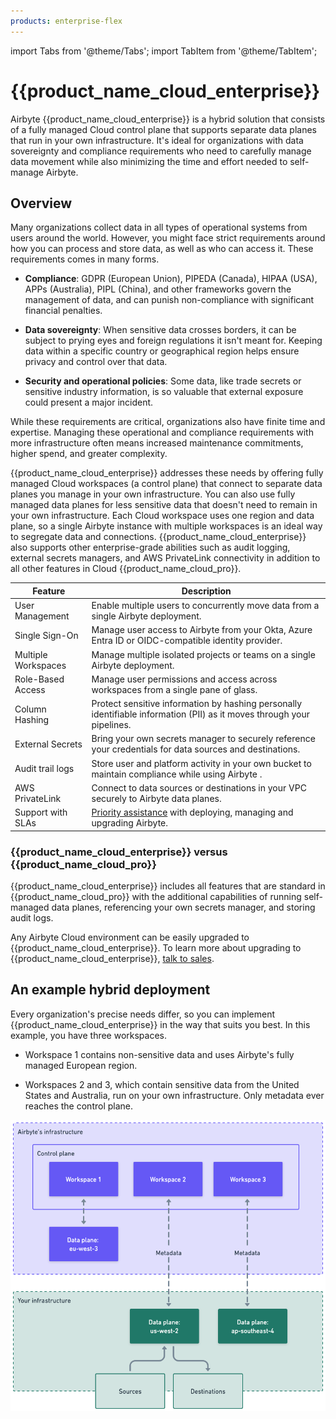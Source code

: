 ```yaml
---
products: enterprise-flex
---
```


import Tabs from '@theme/Tabs';
import TabItem from '@theme/TabItem';

# {{product_name_cloud_enterprise}}

Airbyte {{product_name_cloud_enterprise}} is a hybrid solution that consists of a fully managed Cloud control plane that supports separate data planes that run in your own infrastructure. It's ideal for organizations with data sovereignty and compliance requirements who need to carefully manage data movement while also minimizing the time and effort needed to self-manage Airbyte.

## Overview

Many organizations collect data in all types of operational systems from users around the world. However, you might face strict requirements around how you can process and store data, as well as who can access it. These requirements comes in many forms.

- **Compliance**: GDPR (European Union), PIPEDA (Canada), HIPAA (USA), APPs (Australia), PIPL (China), and other frameworks govern the management of data, and can punish non-compliance with significant financial penalties.

- **Data sovereignty**: When sensitive data crosses borders, it can be subject to prying eyes and foreign regulations it isn't meant for. Keeping data within a specific country or geographical region helps ensure privacy and control over that data.

- **Security and operational policies**: Some data, like trade secrets or sensitive industry information, is so valuable that external exposure could present a major incident.

While these requirements are critical, organizations also have finite time and expertise. Managing these operational and compliance requirements with more infrastructure often means increased maintenance commitments, higher spend, and greater complexity.

{{product_name_cloud_enterprise}} addresses these needs by offering fully managed Cloud workspaces (a control plane) that connect to separate data planes you manage in your own infrastructure. You can also use fully managed data planes for less sensitive data that doesn't need to remain in your own infrastructure. Each Cloud workspace uses one region and data plane, so a single Airbyte instance with multiple workspaces is an ideal way to segregate data and connections. {{product_name_cloud_enterprise}} also supports other enterprise-grade abilities such as audit logging, external secrets managers, and AWS PrivateLink connectivity in addition to all other features in Cloud {{product_name_cloud_pro}}.

| Feature             | Description                                                                                                                                                             |
| ------------------- | ----------------------------------------------------------------------------------------------------------------------------------------------------------------------- |
| User Management     | Enable multiple users to concurrently move data from a single Airbyte deployment.                                                                                       |
| Single Sign-On      | Manage user access to Airbyte from your Okta, Azure Entra ID or OIDC-compatible identity provider.                                                                      |
| Multiple Workspaces | Manage multiple isolated projects or teams on a single Airbyte deployment.                                                                                              |
| Role-Based Access   | Manage user permissions and access across workspaces from a single pane of glass.                                                                                       |
| Column Hashing      | Protect sensitive information by hashing personally identifiable information (PII) as it moves through your pipelines.                                                  |
| External Secrets    | Bring your own secrets manager to securely reference your credentials for data sources and destinations.                                                                |
| Audit trail logs    | Store user and platform activity in your own bucket to maintain compliance while using Airbyte .                                                                        |
| AWS PrivateLink     | Connect to data sources or destinations in your VPC securely to Airbyte data planes.                                                                                    |
| Support with SLAs   | [Priority assistance](https://docs.airbyte.com/operator-guides/contact-support/#airbyte-enterprise-self-hosted-support) with deploying, managing and upgrading Airbyte. |

### {{product_name_cloud_enterprise}} versus {{product_name_cloud_pro}}

{{product_name_cloud_enterprise}} includes all features that are standard in {{product_name_cloud_pro}} with the additional capabilities of running self-managed data planes, referencing your own secrets manager, and storing audit logs.

Any Airbyte Cloud environment can be easily upgraded to {{product_name_cloud_enterprise}}. To learn more about upgrading to {{product_name_cloud_enterprise}}, [talk to sales](https://airbyte.com/company/talk-to-sales).


## An example hybrid deployment

Every organization's precise needs differ, so you can implement {{product_name_cloud_enterprise}} in the way that suits you best. In this example, you have three workspaces. 

- Workspace 1 contains non-sensitive data and uses Airbyte's fully managed European region.

- Workspaces 2 and 3, which contain sensitive data from the United States and Australia, run on your own infrastructure. Only metadata ever reaches the control plane.

![In this example, you have three workspaces. Workspace 1 contains non-sensitive data and uses Airbyte's fully managed European workspace. Workspaces 2 and 3, which contain sensitive data from the United States and Australia, run on your own infrastructure. Only metadata ever reaches the control plane.](img/flex-enterprise-example.png)
